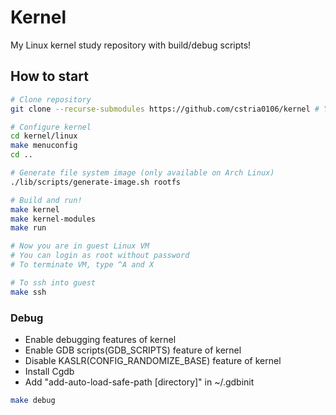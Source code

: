 # Kernel

My Linux kernel study repository with build/debug scripts!

## How to start
```sh
# Clone repository
git clone --recurse-submodules https://github.com/cstria0106/kernel # You can add --shallow-submodules for fast clone

# Configure kernel
cd kernel/linux
make menuconfig
cd ..

# Generate file system image (only available on Arch Linux)
./lib/scripts/generate-image.sh rootfs

# Build and run!
make kernel
make kernel-modules
make run

# Now you are in guest Linux VM
# You can login as root without password
# To terminate VM, type ^A and X

# To ssh into guest
make ssh
```

### Debug
- Enable debugging features of kernel
- Enable GDB scripts(GDB_SCRIPTS) feature of kernel
- Disable KASLR(CONFIG_RANDOMIZE_BASE) feature of kernel
- Install Cgdb
- Add "add-auto-load-safe-path [directory]" in ~/.gdbinit

```sh
make debug
```
